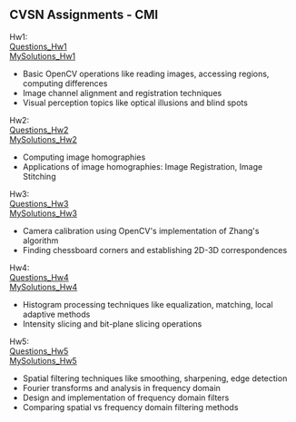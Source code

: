 ## CVSN Assignments - CMI

Hw1:  <br>  [Questions_Hw1](https://github.com/anweshapaul-bib/Computer-Vision/blob/main/Assignments/Questions/cv_hw1.pdf) <br> [MySolutions_Hw1](https://github.com/anweshapaul-bib/Computer-Vision/blob/main/Assignments/Assignment_1/Assignment_1.ipynb)
- Basic OpenCV operations like reading images, accessing regions, computing differences
- Image channel alignment and registration techniques
- Visual perception topics like optical illusions and blind spots
  

Hw2:  <br>  [Questions_Hw2](https://github.com/anweshapaul-bib/Computer-Vision/blob/main/Assignments/Questions/cv_hw2.pdf)  <br> 
 [MySolutions_Hw2](https://github.com/anweshapaul-bib/Computer-Vision/blob/main/Assignments/Assignment_2/)
- Computing image homographies
- Applications of image homographies: Image Registration, Image Stitching


Hw3:  <br>  [Questions_Hw3](https://github.com/anweshapaul-bib/Computer-Vision/blob/main/Assignments/Questions/cv_hw3.pdf)  <br> 
 [MySolutions_Hw3](https://github.com/anweshapaul-bib/Computer-Vision/blob/main/Assignments/Assignment_3/Assignment_3.ipynb)
- Camera calibration using OpenCV's implementation of Zhang's algorithm
- Finding chessboard corners and establishing 2D-3D correspondences

  
Hw4:  <br>  [Questions_Hw4](https://github.com/anweshapaul-bib/Computer-Vision/blob/main/Assignments/Questions/cv_hw4.pdf)  <br> 
 [MySolutions_Hw4](https://github.com/anweshapaul-bib/Computer-Vision/blob/main/Assignments/Assignment_4/Assignment_4.ipynb)
- Histogram processing techniques like equalization, matching, local adaptive methods
- Intensity slicing and bit-plane slicing operations


Hw5:  <br>  [Questions_Hw5](https://github.com/anweshapaul-bib/Computer-Vision/blob/main/Assignments/Questions/cv_hw5.pdf)  <br> 
 [MySolutions_Hw5](https://github.com/anweshapaul-bib/Computer-Vision/blob/main/Assignments/Assignment_5/Assignment_5.ipynb)
- Spatial filtering techniques like smoothing, sharpening, edge detection
- Fourier transforms and analysis in frequency domain  
- Design and implementation of frequency domain filters
- Comparing spatial vs frequency domain filtering methods
